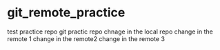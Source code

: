 # git_remote_practice
test practice repo
git practic repo
chnage in the local repo
change in the remote 1
change in the remote2
change in the remote 3
